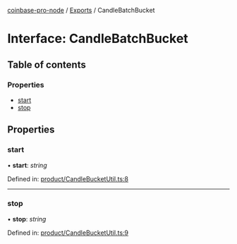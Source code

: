 [coinbase-pro-node](../README.md) / [Exports](../modules.md) / CandleBatchBucket

# Interface: CandleBatchBucket

## Table of contents

### Properties

- [start](candlebatchbucket.md#start)
- [stop](candlebatchbucket.md#stop)

## Properties

### start

• **start**: *string*

Defined in: [product/CandleBucketUtil.ts:8](https://github.com/bennycode/coinbase-pro-node/blob/a54e177/src/product/CandleBucketUtil.ts#L8)

___

### stop

• **stop**: *string*

Defined in: [product/CandleBucketUtil.ts:9](https://github.com/bennycode/coinbase-pro-node/blob/a54e177/src/product/CandleBucketUtil.ts#L9)
